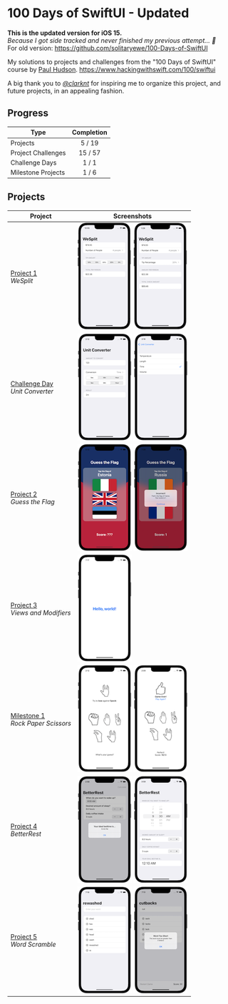 # 100 Days of SwiftUI - Updated
<b>This is the updated version for iOS 15.</b><br>
<i>Because I got side tracked and never finished my previous attempt... 🫠</i><br>
For old version: https://github.com/solitaryewe/100-Days-of-SwiftUI

My solutions to projects and challenges from the "100 Days of SwiftUI" course by [Paul Hudson](https://github.com/twostraws).
https://www.hackingwithswift.com/100/swiftui

A big thank you to *[@clarknt](https://github.com/clarknt)* for inspiring me to organize this project, and future projects, in an appealing fashion.

## Progress

| Type | Completion |
| -------- | :----: |
| Projects | 5 / 19 |
| Project Challenges | 15 / 57 |
| Challenge Days | 1 / 1 |
| Milestone Projects | 1 / 6 |

## Projects

| Project | Screenshots |
| ------- | ---------- |
| [Project 1](https://github.com/solitaryewe/100-Days-of-SwiftUI-Updated/tree/main/Project-01) <br> *WeSplit* | [![Project 1 - WeSplit](https://github.com/solitaryewe/100-Days-of-SwiftUI-Updated/blob/main/Project-01/Screenshots/project01-small.png)](https://github.com/solitaryewe/100-Days-of-SwiftUI-Updated/blob/main/Project-01/Screenshots/project01-large.png) [![Project 1 (Challenges) - WeSplit](https://github.com/solitaryewe/100-Days-of-SwiftUI-Updated/blob/main/Project-01/Screenshots/project01-challenges-small.png)](https://github.com/solitaryewe/100-Days-of-SwiftUI-Updated/blob/main/Project-01/Screenshots/project01-challenges-large.png) |
| [Challenge Day](https://github.com/solitaryewe/100-Days-of-SwiftUI-Updated/tree/main/Challenge-Day) <br> *Unit Converter* | [![Challenge Day - Unit Converter](https://github.com/solitaryewe/100-Days-of-SwiftUI-Updated/blob/main/Challenge-Day/Screenshots/challenge-day1-small.png)](https://github.com/solitaryewe/100-Days-of-SwiftUI-Updated/blob/main/Challenge-Day/Screenshots/challenge-day1-large.png) [![Challenge Day - Unit Converter](https://github.com/solitaryewe/100-Days-of-SwiftUI-Updated/blob/main/Challenge-Day/Screenshots/challenge-day2-small.png)](https://github.com/solitaryewe/100-Days-of-SwiftUI-Updated/blob/main/Challenge-Day/Screenshots/challenge-day2-large.png) |
| [Project 2](https://github.com/solitaryewe/100-Days-of-SwiftUI-Updated/tree/main/Project-02) <br> *Guess the Flag* | [![Project 2 - Guess the Flag](https://github.com/solitaryewe/100-Days-of-SwiftUI-Updated/blob/main/Project-02/Screenshots/project2-small.png)](https://github.com/solitaryewe/100-Days-of-SwiftUI-Updated/blob/main/Project-02/Screenshots/project2-large.png) [![Project 2 - Guess the Flag](https://github.com/solitaryewe/100-Days-of-SwiftUI-Updated/blob/main/Project-02/Screenshots/project2-challenges-small.png)](https://github.com/solitaryewe/100-Days-of-SwiftUI-Updated/blob/main/Project-02/Screenshots/project2-challenges-large.png) |
| [Project 3](https://github.com/solitaryewe/100-Days-of-SwiftUI-Updated/tree/main/Project-03) <br> *Views and Modifiers* | [![Project 3 - Views and Modifiers](https://github.com/solitaryewe/100-Days-of-SwiftUI-Updated/blob/main/Project-03/Screenshots/project3-small.png)](https://github.com/solitaryewe/100-Days-of-SwiftUI-Updated/blob/main/Project-03/Screenshots/project3-large.png) |
| [Milestone 1](https://github.com/solitaryewe/100-Days-of-SwiftUI-Updated/tree/main/Milestone-01) <br> *Rock Paper Scissors* | [![Milestone 1 - Rock Paper Scissors](https://github.com/solitaryewe/100-Days-of-SwiftUI-Updated/blob/main/Milestone-01/Screenshots/milestone1a-small.png)](https://github.com/solitaryewe/100-Days-of-SwiftUI-Updated/blob/main/Milestone-01/Screenshots/milestone1a-large.png) [![Milestone 1 - Rock Paper Scissors](https://github.com/solitaryewe/100-Days-of-SwiftUI-Updated/blob/main/Milestone-01/Screenshots/milestone1b-small.png)](https://github.com/solitaryewe/100-Days-of-SwiftUI-Updated/blob/main/Milestone-01/Screenshots/milestone1b-large.png) |
| [Project 4](https://github.com/solitaryewe/100-Days-of-SwiftUI-Updated/tree/main/Project-04) <br> *BetterRest* | [![Project 4 - BetterRest](https://github.com/solitaryewe/100-Days-of-SwiftUI-Updated/blob/main/Project-04/Screenshots/project4-small.png)](https://github.com/solitaryewe/100-Days-of-SwiftUI-Updated/blob/main/Project-04/Screenshots/project4-large.png) [![Project 4 - BetterRest](https://github.com/solitaryewe/100-Days-of-SwiftUI-Updated/blob/main/Project-04/Screenshots/project4-challenges-small.png)](https://github.com/solitaryewe/100-Days-of-SwiftUI-Updated/blob/main/Project-04/Screenshots/project4-challenges-large.png) |
| [Project 5](https://github.com/solitaryewe/100-Days-of-SwiftUI-Updated/tree/main/Project-05) <br> *Word Scramble* | [![Project 5 - Word Scramble](https://github.com/solitaryewe/100-Days-of-SwiftUI-Updated/blob/main/Project-05/Screenshots/project5-small.png)](https://github.com/solitaryewe/100-Days-of-SwiftUI-Updated/blob/main/Project-05/Screenshots/project5-large.png) [![Project 5 - Word Scramble](https://github.com/solitaryewe/100-Days-of-SwiftUI-Updated/blob/main/Project-05/Screenshots/project5-challenges-small.png)](https://github.com/solitaryewe/100-Days-of-SwiftUI-Updated/blob/main/Project-05/Screenshots/project5-challenges-large.png) |
